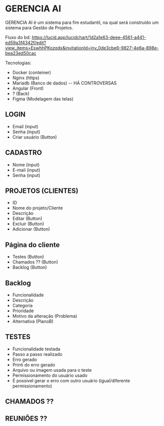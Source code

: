 # GERENCIA AI

GERENCIA AI é um sistema para fim estudantil, na qual será construido um sistema para Gestão de Projetos.


Fluxo do bd: https://lucid.app/lucidchart/1d2a1e63-deee-4561-a441-ed59a3f4342f/edit?view_items=EswhhPKozqdx&invitationId=inv_0de3cbe6-9827-4e6a-898e-bea23ed50cac


Tecnologias:

- Docker (conteiner)
- Nginx (https)
- Mariadb (Banco de dados)  -- HÁ CONTROVERSAS
- Angular (Front)
- ? (Back)
- Figma (Modelagem das telas)
  



## LOGIN

- Email (input)
- Senha (input)
- Criar usuário (Button)

## CADASTRO

- Nome (input)
- E-mail (input)
- Senha (input)

## PROJETOS (CLIENTES)

- ID
- Nome do projeto/Cliente
- Descrição
- Editar (Button)
- Excluir (Button)
- Adicionar (Button)

## Página do cliente

- Testes (Button)
- Chamados ?? (Button)
- Backlog (Button)

## Backlog

- Funcionalidade
- Descrição
- Categoria
- Prioridade
- Motivo da alteração (Problema)
- Alternativa (PlanoB)

## TESTES

- Funcionalidade testada
- Passo a passo realizado
- Erro gerado
- Printi do erro gerado
- Arquivo ou imagem usada para o teste
- Permissionamento do usuário usado
- É possivel gerar o erro com outro usuário (igual/diferente permissionamento)


## CHAMADOS ??
## REUNIÕES ??

